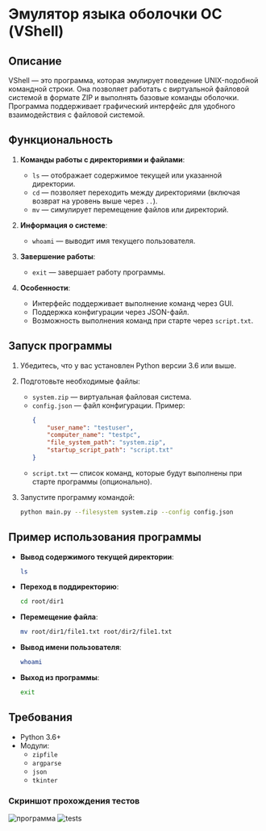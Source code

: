 
# Эмулятор языка оболочки ОС (VShell)

## Описание
VShell — это программа, которая эмулирует поведение UNIX-подобной командной строки. Она позволяет работать с виртуальной файловой системой в формате ZIP и выполнять базовые команды оболочки. Программа поддерживает графический интерфейс для удобного взаимодействия с файловой системой.

## Функциональность
1. **Команды работы с директориями и файлами**:
   - `ls` — отображает содержимое текущей или указанной директории.
   - `cd` — позволяет переходить между директориями (включая возврат на уровень выше через `..`).
   - `mv` — симулирует перемещение файлов или директорий.

2. **Информация о системе**:
   - `whoami` — выводит имя текущего пользователя.

3. **Завершение работы**:
   - `exit` — завершает работу программы.

4. **Особенности**:
   - Интерфейс поддерживает выполнение команд через GUI.
   - Поддержка конфигурации через JSON-файл.
   - Возможность выполнения команд при старте через `script.txt`.

## Запуск программы
1. Убедитесь, что у вас установлен Python версии 3.6 или выше.
2. Подготовьте необходимые файлы:
   - `system.zip` — виртуальная файловая система.
   - `config.json` — файл конфигурации. Пример:
     ```json
     {
         "user_name": "testuser",
         "computer_name": "testpc",
         "file_system_path": "system.zip",
         "startup_script_path": "script.txt"
     }
     ```
   - `script.txt` — список команд, которые будут выполнены при старте программы (опционально).

3. Запустите программу командой:
   ```bash
   python main.py --filesystem system.zip --config config.json
   ```

## Пример использования программы
- **Вывод содержимого текущей директории**:
  ```bash
  ls
  ```
- **Переход в поддиректорию**:
  ```bash
  cd root/dir1
  ```
- **Перемещение файла**:
  ```bash
  mv root/dir1/file1.txt root/dir2/file1.txt
  ```
- **Вывод имени пользователя**:
  ```bash
  whoami
  ```
- **Выход из программы**:
  ```bash
  exit
  ```

## Требования
- Python 3.6+
- Модули:
  - `zipfile`
  - `argparse`
  - `json`
  - `tkinter`

### Скриншот прохождения тестов

![программа](https://github.com/user-attachments/assets/e43f2af9-d81b-418f-afce-5613b727b221)
![tests](https://github.com/user-attachments/assets/595e1a4b-a56e-4177-a66f-5599bbf73cf0)
